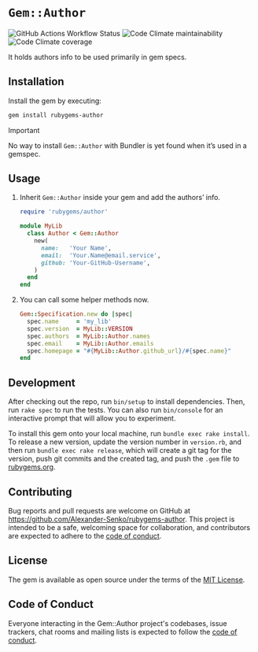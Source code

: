 # `Gem::Author`

![GitHub Actions Workflow Status](
	https://img.shields.io/github/actions/workflow/status/Alexander-Senko/rubygems-author/ci.yml
)
![Code Climate maintainability](
	https://img.shields.io/codeclimate/maintainability-percentage/Alexander-Senko/rubygems-author
)
![Code Climate coverage](
	https://img.shields.io/codeclimate/coverage/Alexander-Senko/rubygems-author
)

It holds authors info to be used primarily in gem specs.

## Installation

Install the gem by executing:

```bash
gem install rubygems-author
```

> [!IMPORTANT]
> No way to install `Gem::Author` with Bundler is yet found when it’s used in a gemspec.

## Usage

1. Inherit `Gem::Author` inside your gem and add the authors’ info.

	```ruby
	require 'rubygems/author'
	
	module MyLib
	  class Author < Gem::Author
	    new(
	      name:   'Your Name',
	      email:  'Your.Name@email.service',
	      github: 'Your-GitHub-Username',
	    )
	  end
	end
	```

2. You can call some helper methods now.

	```ruby
	Gem::Specification.new do |spec|
	  spec.name     = 'my_lib'
	  spec.version  = MyLib::VERSION
	  spec.authors  = MyLib::Author.names
	  spec.email    = MyLib::Author.emails
	  spec.homepage = "#{MyLib::Author.github_url}/#{spec.name}"
	end
	```

## Development

After checking out the repo, run `bin/setup` to install dependencies. Then, run `rake spec` to run the tests. You can also run `bin/console` for an interactive prompt that will allow you to experiment.

To install this gem onto your local machine, run `bundle exec rake install`. To release a new version, update the version number in `version.rb`, and then run `bundle exec rake release`, which will create a git tag for the version, push git commits and the created tag, and push the `.gem` file to [rubygems.org](https://rubygems.org).

## Contributing

Bug reports and pull requests are welcome on GitHub at https://github.com/Alexander-Senko/rubygems-author. This project is intended to be a safe, welcoming space for collaboration, and contributors are expected to adhere to the [code of conduct](https://github.com/Alexander-Senko/rubygems-author/blob/main/CODE_OF_CONDUCT.md).

## License

The gem is available as open source under the terms of the [MIT License](https://opensource.org/licenses/MIT).

## Code of Conduct

Everyone interacting in the Gem::Author project's codebases, issue trackers, chat rooms and mailing lists is expected to follow the [code of conduct](https://github.com/Alexander-Senko/rubygems-author/blob/main/CODE_OF_CONDUCT.md).
